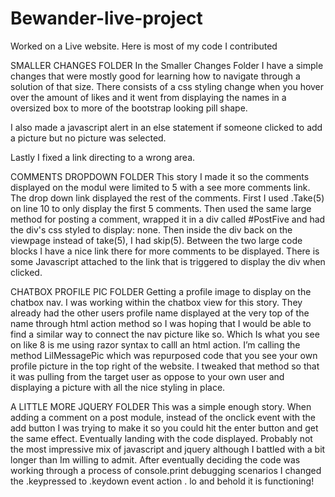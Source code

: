 # Bewander-live-project
Worked on a Live website. Here is most of my code I contributed


SMALLER CHANGES FOLDER
In the Smaller Changes Folder I have a simple changes that were mostly good for learning how to navigate through a solution of that size. There consists of a css styling change when you hover over the amount of likes and it went from displaying the names in a oversized box to more of the bootstrap looking pill shape. 

I also made a javascript alert in an else statement if someone clicked to add a picture but no picture was selected.

Lastly I fixed a link directing to a wrong area.

COMMENTS DROPDOWN FOLDER
This story I made it so the comments displayed on the modul were limited to 5 with a see more comments link. The drop down link displayed the rest of the comments. First I used .Take(5) on line 10 to only display the first 5 comments. Then used the same large method for posting a comment, wrapped it in a div called #PostFive and had the div's css styled to display: none. Then inside the div back on the viewpage instead of take(5), I had skip(5). Between the two large code blocks I have a nice link there for more comments to be displayed. There is some Javascript attached to the link that is triggered to display the div when clicked. 


CHATBOX PROFILE PIC FOLDER
Getting a profile image to display on the chatbox nav. I was working within the chatbox view for this story. They already had the other users profile name displayed at the very top of the name through html action method so I was hoping that I would be able to find a similar way to connect the nav picture like so. Which Is what you see on like 8 is me using razor syntax to calll an html action. I’m calling the method LilMessagePic which was repurposed code that you see your own profile picture in the top right of the website. I tweaked that method so that it was pulling from the target user as oppose to your own user and displaying a picture with all the nice styling in place.

A LITTLE MORE JQUERY FOLDER
This was a simple enough story. When adding a comment on a post module, instead of the onclick event with the add button I was trying to make it so you could hit the enter button and get the same effect. Eventually landing with the code displayed.
Probably not the most impressive mix of javascript and jquery although I battled with a bit longer than Im willing to admit. After eventually deciding the code was working through a process of console.print debugging  scenarios  I changed the .keypressed to .keydown event action . lo and behold it is functioning!
